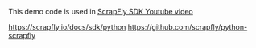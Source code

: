 This demo code is used in [ScrapFly SDK Youtube video](https://www.youtube.com/watch?v=2fmCcfAb4k4)

https://scrapfly.io/docs/sdk/python
https://github.com/scrapfly/python-scrapfly

